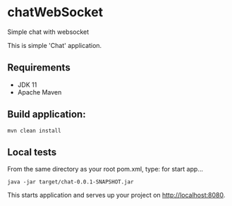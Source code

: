 # chatWebSocket
Simple chat with websocket

This is simple 'Chat' application.

## Requirements

* JDK 11
* Apache Maven

## Build application:
```
mvn clean install
```

## Local tests

From the same directory as your root pom.xml, type:
for start app...
```
java -jar target/chat-0.0.1-SNAPSHOT.jar 

```

This starts application and serves up your project on [http://localhost:8080](http://localhost:8080).
